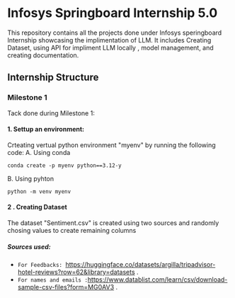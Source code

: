 # Infosys Springboard Internship 5.0

This repository contains all the projects done under Infosys speringboard Internship showcasing the implimentation of LLM. It includes Creating Dataset, using API for impliment LLM locally , model management, and creating documentation.

## Internship Structure

### Milestone 1

Tack done during Milestone 1:
#### 1. Settup an environment:
Crteating vertual python environment "myenv" by running the following code:
A. Using conda
```
conda create -p myenv python==3.12-y
```
B. Using pyhton
```
python -m venv myenv
```
#### 2  . Creating Dataset
The dataset "Sentiment.csv" is created using two sources and randomly chosing values to create remaining columns
##### Sources used:
- `For Feedbacks: `https://huggingface.co/datasets/argilla/tripadvisor-hotel-reviews?row=62&library=datasets .
- `For names and emails :`https://www.datablist.com/learn/csv/download-sample-csv-files?form=MG0AV3 .


